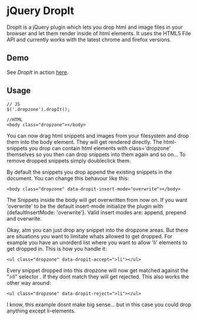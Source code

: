 # jQuery DropIt

DropIt is a jQuery plugin which lets you drop html and image files in
your browser and let them render inside of html elements.
It uses the HTML5 File API and currently works with the latest chrome and firefox versions.

## Demo

See _DropIt_ in action [here](http://xat.github.com/jQuery-DropIt/).

## Usage

    // JS
    $('.dropzone').dropIt();

    //HTML
    <body class="dropzone"></body>

You can now drag html snippets and images from your filesystem and drop them into the body element.
They will get rendered directly. The html-snippets you drop can contain html elements with class='dropzone'
themselves so you then can drop snippets into them again and so on... To remove dropped snippets simply
doubleclick them.

By default the snippets you drop append the existing snippets in the document. You can change
this behavour like this:

    <body class="dropzone" data-dropit-insert-mode="overwrite"></body>

The Snippets inside the body will get overwritten from now on. If you want 'overwrite'
to be the default insert-mode initialize the plugin with {defaultInsertMode: 'overwrite'}.
Valid insert modes are: append, prepend and overwrite.

Okay, atm you can just drop any snippet into the dropzone areas. But there are situations
you want to limitate whats allowed to get dropped. For example you have an unorderd list
where you want to allow 'li' elements to get dropped in. This is how you handle it:

    <ul class="dropzone" data-dropit-accept=">li"></ul>

Every snippet dropped into this dropzone will now get matched against the ">li" selector . If they dont match
they will get rejected. This also works the other way around:

    <ul class="dropzone" data-dropit-reject=">li"></ul>

I know, this example dosnt make big sense... but in this case you could drop anything except li-elements.
